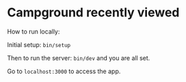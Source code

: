 # Campground recently viewed

How to run locally:

Initial setup: `bin/setup`

Then to run the server: `bin/dev` and you are all set.

Go to `localhost:3000` to access the app.
